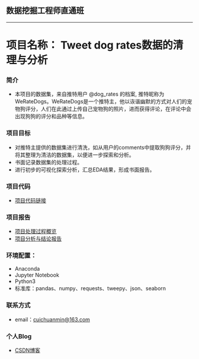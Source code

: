 ## 数据挖掘工程师直通班
---
# 项目名称： Tweet dog rates数据的清理与分析
### 简介
- 本项目的数据集，来自推特用户 @dog_rates 的档案, 推特昵称为 WeRateDogs。WeRateDogs是一个推特主，他以诙谐幽默的方式对人们的宠物狗评分，人们在此通过上传自己宠物狗的照片，进而获得评论，在评论中会出现狗狗的评分和品种等信息。


### 项目目标
- 对推特主提供的数据集进行清洗，如从用户的comments中提取狗狗评分，并将其整理为清洁的数据集，以便进一步探索和分析。
- 书面记录数据集的处理过程。
- 进行初步的可视化探索分析，汇总EDA结果，形成书面报告。

### 项目代码
- [项目代码链接](https://github.com/TravisChoi07/Data_wrangling_projects/blob/master/Data_wrangling-Tweet_dog_rates.ipynb)

### 项目报告
- [项目处理过程概览](https://github.com/TravisChoi07/Data_wrangling_projects/blob/master/Data_wrangling_process.pdf)
- [项目分析与结论报告](https://github.com/TravisChoi07/Data_wrangling_projects/blob/master/Project_report.pdf)

### 环境配置：
 - Anaconda 
-  Jupyter Notebook 
-  Python3
- 标准库：pandas、numpy、requests、tweepy、json、seaborn

### 联系方式
- email：cuichuanmin@163.com

### 个人Blog
- [CSDN博客](https://blog.csdn.net/weixin_45281949)

